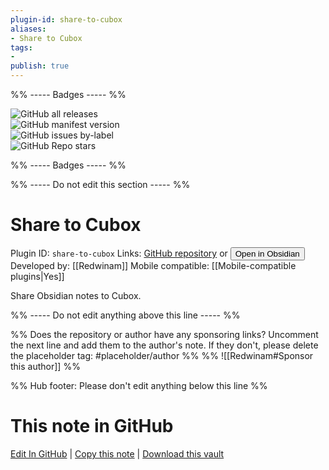 ```yaml
---
plugin-id: share-to-cubox
aliases:
- Share to Cubox
tags: 
- 
publish: true
---
```


%% ----- Badges ----- %%

![GitHub all releases](https://img.shields.io/github/downloads/Redwinam/obsidian-cubox/total?color=573E7A&logo=github&style=for-the-badge)   
![GitHub manifest version](https://img.shields.io/github/manifest-json/v/Redwinam/obsidian-cubox?color=573E7A&logo=github&style=for-the-badge)   
![GitHub issues by-label](https://img.shields.io/github/issues/Redwinam/obsidian-cubox/help%20wanted?color=573E7A&logo=github&style=for-the-badge)   
![GitHub Repo stars](https://img.shields.io/github/stars/Redwinam/obsidian-cubox?color=573E7A&logo=github&style=for-the-badge)

%% ----- Badges ----- %%

%% ----- Do not edit this section ----- %%

# Share to Cubox

Plugin ID: `share-to-cubox`
Links: [GitHub repository](https://github.com/Redwinam/obsidian-cubox) or [<button id=HH>Open in Obsidian</button>](obsidian://show-plugin?id=share-to-cubox)
Developed by: [[Redwinam]]
Mobile compatible: [[Mobile-compatible plugins|Yes]]

Share Obsidian notes to Cubox.

%% ----- Do not edit anything above this line ----- %% 

%% Does the repository or author have any sponsoring links? Uncomment the next line and add them to the author's note. If they don't, please delete the placeholder tag: #placeholder/author %%
%% ![[Redwinam#Sponsor this author]] %%

%% Hub footer: Please don't edit anything below this line %%

# This note in GitHub

<span class="git-footer">[Edit In GitHub](https://github.dev/obsidian-community/obsidian-hub/blob/main/02%20-%20Community%20Expansions/02.05%20All%20Community%20Expansions/Plugins/share-to-cubox.md "git-hub-edit-note") | [Copy this note](https://raw.githubusercontent.com/obsidian-community/obsidian-hub/main/02%20-%20Community%20Expansions/02.05%20All%20Community%20Expansions/Plugins/share-to-cubox.md "git-hub-copy-note") | [Download this vault](https://github.com/obsidian-community/obsidian-hub/archive/refs/heads/main.zip "git-hub-download-vault") </span>
